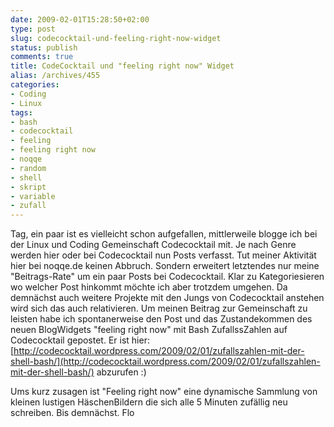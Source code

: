 ```yaml
---
date: 2009-02-01T15:28:50+02:00
type: post
slug: codecocktail-und-feeling-right-now-widget
status: publish
comments: true
title: CodeCocktail und "feeling right now" Widget
alias: /archives/455
categories:
- Coding
- Linux
tags:
- bash
- codecocktail
- feeling
- feeling right now
- noqqe
- random
- shell
- skript
- variable
- zufall
---
```


Tag,
ein paar ist es vielleicht schon aufgefallen, mittlerweile blogge ich bei der Linux und Coding Gemeinschaft Codecocktail mit. Je nach Genre werden hier oder bei Codecocktail nun Posts verfasst. Tut meiner Aktivität hier bei noqqe.de keinen Abbruch. Sondern erweitert letztendes nur meine "Beitrags-Rate" um ein paar Posts bei Codecocktail. Klar zu Kategoriesieren wo welcher Post hinkommt möchte ich aber trotzdem umgehen. Da demnächst auch weitere Projekte mit den Jungs von Codecocktail anstehen wird sich das auch relativieren. Um meinen Beitrag zur Gemeinschaft zu leisten habe ich spontanerweise den Post und das Zustandekommen des neuen BlogWidgets "feeling right now" mit Bash ZufallssZahlen auf Codecocktail gepostet. Er ist hier: [http://codecocktail.wordpress.com/2009/02/01/zufallszahlen-mit-der-shell-bash/](http://codecocktail.wordpress.com/2009/02/01/zufallszahlen-mit-der-shell-bash/) abzurufen :)

Ums kurz zusagen ist "Feeling right now" eine dynamische Sammlung von kleinen lustigen HäschenBildern die sich alle 5 Minuten zufällig neu schreiben.
Bis demnächst.
Flo
